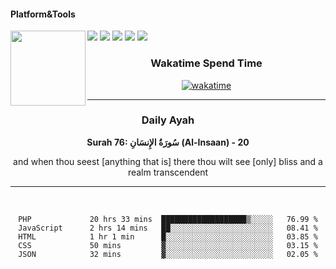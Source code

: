 #### Platform&Tools

[![](https://img.shields.io/badge/-NPM-cb3837?style=flat-square&logo=npm&logoColor=white)](https://npmjs.com/)
[![](https://img.shields.io/badge/PHP-777BB4?style=flat-square&logo=php&logoColor=white)](https://nodejs.org/)
[![](https://img.shields.io/badge/Julia-9558B2?style=flat-square&logo=julia&logoColor=white)](https://nodejs.org/)
<img src="https://avatars.githubusercontent.com/u/31664438?v=4" width="120" align="left">
[![](https://img.shields.io/badge/-Node.js-43853d?style=flat-square&logo=node.js&logoColor=ffffff)](https://nodejs.org/)
[![](https://img.shields.io/badge/Visual_Studio_Code-0078D4?style=flat-square&logo=visual%20studio%20code&logoColor=white)](https://nodejs.org/)

<center>
  
### Wakatime Spend Time 
  
[![wakatime](https://wakatime.com/badge/user/87646243-158a-4241-a3cb-668e1fa2dbb8.svg)](https://wakatime.com/@87646243-158a-4241-a3cb-668e1fa2dbb8)
               

_______ 
### Daily Ayah

<!--START_SECTION:quran-->

**Surah 76: سُورَةُ الإِنسَانِ (Al-Insaan) - 20**

and when thou seest [anything that is] there thou wilt see [only] bliss and a realm transcendent
 <!--END_SECTION:quran-->

  
                       
                                             
_______

&nbsp;&nbsp;     &nbsp;&nbsp;    &nbsp;&nbsp;   &nbsp;&nbsp;
 
<!--START_SECTION:waka-->

```text
PHP             20 hrs 33 mins  ███████████████████▒░░░░░   76.99 %
JavaScript      2 hrs 14 mins   ██░░░░░░░░░░░░░░░░░░░░░░░   08.41 %
HTML            1 hr 1 min      █░░░░░░░░░░░░░░░░░░░░░░░░   03.85 %
CSS             50 mins         ▓░░░░░░░░░░░░░░░░░░░░░░░░   03.15 %
JSON            32 mins         ▓░░░░░░░░░░░░░░░░░░░░░░░░   02.05 %
```

<!--END_SECTION:waka-->
